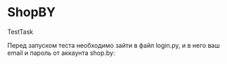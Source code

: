 # ShopBY
TestTask


Перед запуском теста необходимо зайти в файл login.py, и в него ваш email и пароль от аккаунта shop.by:
